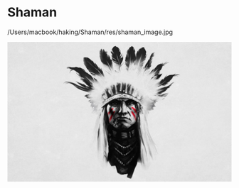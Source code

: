 # Shaman

/Users/macbook/haking/Shaman/res/shaman_image.jpg 

<img title="a title" alt="Alt text" src="/res/shaman_image.jpg">
